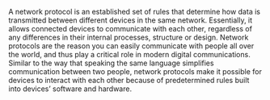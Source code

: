 A network protocol is an established set of rules that determine how data is transmitted between different devices in the same network. Essentially, it allows connected devices to communicate with each other, regardless of any differences in their internal processes, structure or design. Network protocols are the reason you can easily communicate with people all over the world, and thus play a critical role in modern digital communications.  
Similar to the way that speaking the same language simplifies communication between two people, network protocols make it possible for devices to interact with each other because of predetermined rules built into devices’ software and hardware. 
